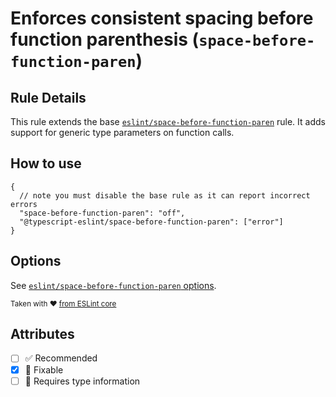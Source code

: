 # Enforces consistent spacing before function parenthesis (`space-before-function-paren`)

## Rule Details

This rule extends the base
[`eslint/space-before-function-paren`](https://eslint.org/docs/rules/space-before-function-paren)
rule. It adds support for generic type parameters on function calls.

## How to use

```jsonc
{
  // note you must disable the base rule as it can report incorrect errors
  "space-before-function-paren": "off",
  "@typescript-eslint/space-before-function-paren": ["error"]
}
```

## Options

See
[`eslint/space-before-function-paren` options](https://eslint.org/docs/rules/space-before-function-paren#options).

<sup>Taken with ❤️
[from ESLint core](https://github.com/eslint/eslint/blob/master/docs/rules/space-before-function-paren.md)</sup>

## Attributes

- [ ] ✅ Recommended
- [x] 🔧 Fixable
- [ ] 💭 Requires type information
